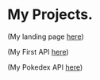 # My Projects.

(My landing page [here](https://tomdemonrivall.github.io/Landing_page/))

(My First API [here](https://tomdemonrivall.github.io/My-first-api/))

(My Pokedex API [here](https://tomdemonrivall.github.io/Pokedex-api/))
